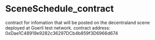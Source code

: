 # SceneSchedule_contract
contract for infomation that will be posted on the decentraland scene
deployed at Goerli test network.
contract address: 0xDae1C48919e9282c36297DCb4b859f3D6966d674
